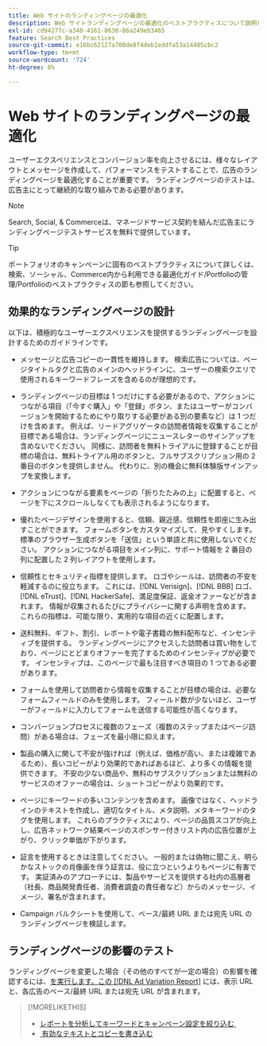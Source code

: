 ```yaml
---
title: Web サイトのランディングページの最適化
description: Web サイトランディングページの最適化のベストプラクティスについて説明します。
exl-id: cd94277c-a340-4161-8630-86a249eb3465
feature: Search Best Practices
source-git-commit: e16bc62127a708de8f4deb1eddfa53a14405cbc2
workflow-type: tm+mt
source-wordcount: '724'
ht-degree: 0%

---
```


# Web サイトのランディングページの最適化

ユーザーエクスペリエンスとコンバージョン率を向上させるには、様々なレイアウトとメッセージを作成して、パフォーマンスをテストすることで、広告のランディングページを最適化することが重要です。 ランディングページのテストは、広告主にとって継続的な取り組みである必要があります。

>[!NOTE]
>
>Search, Social, &amp; Commerceは、マネージドサービス契約を結んだ広告主にランディングページテストサービスを無料で提供しています。

>[!TIP]
>
>ポートフォリオのキャンペーンに固有のベストプラクティスについて詳しくは、検索、ソーシャル、Commerce内から利用できる最適化ガイド/Portfolioの管理/Portfolioのベストプラクティスの節も参照してください。<!-- verify convention for referencing Optimization Guide here -->

## 効果的なランディングページの設計

以下は、積極的なユーザーエクスペリエンスを提供するランディングページを設計するためのガイドラインです。

* メッセージと広告コピーの一貫性を維持します。 検索広告については、ページタイトルタグと広告のメインのヘッドラインに、ユーザーの検索クエリで使用されるキーワードフレーズを含めるのが理想的です。

* ランディングページの目標は 1 つだけにする必要があるので、アクションにつながる項目（「今すぐ購入」や「登録」ボタン、またはユーザーがコンバージョンを開始するためにやり取りする必要がある別の要素など）は 1 つだけを含めます。 例えば、リードアグリゲータの訪問者情報を収集することが目標である場合は、ランディングページにニュースレターのサインアップを含めないでください。 同様に、訪問者を無料トライアルに登録することが目標の場合は、無料トライアル用のボタンと、フルサブスクリプション用の 2 番目のボタンを提供しません。 代わりに、別の機会に無料体験版サインアップを変換します。

* アクションにつながる要素をページの「折りたたみの上」に配置すると、ページを下にスクロールしなくても表示されるようになります。

* 優れたページデザインを使用すると、信頼、親近感、信頼性を即座に生み出すことができます。 フォームボタンをカスタマイズして、見やすくします。標準のブラウザー生成ボタンを「送信」という単語と共に使用しないでください。 アクションにつながる項目をメイン列に、サポート情報を 2 番目の列に配置した 2 列レイアウトを使用します。

* 信頼性とセキュリティ指標を提供します。 ロゴやシールは、訪問者の不安を軽減するのに役立ちます。 これには、[!DNL Verisign]、[!DNL BBB] ロゴ、[!DNL eTrust]、[!DNL HackerSafe]、満足度保証、返金オファーなどが含まれます。 情報が収集されるたびにプライバシーに関する声明を含めます。 これらの指標は、可能な限り、実用的な項目の近くに配置します。

* 送料無料、ギフト、割引、レポートや電子書籍の無料配布など、インセンティブを提供する。 ランディングページにアクセスした訪問者は買い物をしており、ページにとどまりオファーを完了するためのインセンティブが必要です。 インセンティブは、このページで最も注目すべき項目の 1 つである必要があります。

* フォームを使用して訪問者から情報を収集することが目標の場合は、必要なフォームフィールドのみを使用します。 フィールド数が少ないほど、ユーザーがフィールドに入力してフォームを送信する可能性が高くなります。

* コンバージョンプロセスに複数のフェーズ（複数のステップまたはページ訪問）がある場合は、フェーズを最小限に抑えます。

* 製品の購入に関して不安が強ければ（例えば、価格が高い、または複雑であるため）、長いコピーがより効果的であればあるほど、より多くの情報を提供できます。 不安の少ない商品や、無料のサブスクリプションまたは無料のサービスのオファーの場合は、ショートコピーがより効果的です。

* ページにキーワードの多いコンテンツを含めます。 画像ではなく、ヘッドラインのテキストを作成し、適切なタイトル、メタ説明、メタキーワードのタグを使用します。 これらのプラクティスにより、ページの品質スコアが向上し、広告ネットワーク結果ページのスポンサー付きリスト内の広告位置が上がり、クリック単価が下がります。

* 証言を使用するときは注意してください。 一般的または偽物に聞こえ、明らかなストックの肖像画を伴う証言は、役に立つというよりもページに有害です。 実証済みのアプローチには、製品やサービスを提供する社内の高層者（社長、商品開発責任者、消費者調査の責任者など）からのメッセージ、イメージ、署名が含まれます。

* Campaign バルクシートを使用して、ベース/最終 URL または宛先 URL のランディングページを検証します。

## ランディングページの影響のテスト

ランディングページを変更した場合（その他のすべてが一定の場合）の影響を確認するには、[&#x200B; を実行します。この  [!DNL Ad Variation Report]](/help/search-social-commerce/reports/management/basic-advanced/ad-variation-report.md) には、表示 URL と、各広告のベース/最終 URL または宛先 URL が含まれます。

>[!MORELIKETHIS]
>
>* [&#x200B; レポートを分析してキーワードとキャンペーン設定を絞り込む &#x200B;](best-practices-analyze.md)
>* [&#x200B; 有効なテキストとコピーを書き込む &#x200B;](best-practices-write.md)
